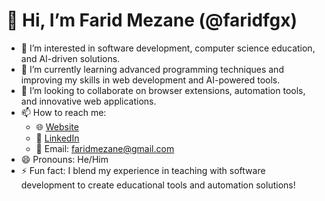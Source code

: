 # 👋 Hi, I’m Farid Mezane (@faridfgx)  

- 👀 I’m interested in software development, computer science education, and AI-driven solutions.  
- 🌱 I’m currently learning advanced programming techniques and improving my skills in web development and AI-powered tools.  
- 💞️ I’m looking to collaborate on browser extensions, automation tools, and innovative web applications.  
- 📫 How to reach me:  
  - 🌐 [Website](https://faridmezane.space)  
  - 💼 [LinkedIn](https://www.linkedin.com/in/farid-mezane-1808b7127/)  
  - 📧 Email: faridmezane@gmail.com  
- 😄 Pronouns: He/Him  
- ⚡ Fun fact: I blend my experience in teaching with software development to create educational tools and automation solutions!  
